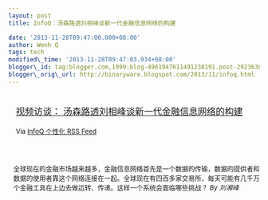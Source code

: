 ```yaml
--- 
layout: post 
title: InfoQ：汤森路透刘相峰谈新一代金融信息网络的构建

date: '2013-11-28T09:47:00.000+08:00' 
author: Wenh Q
tags: tech
modified\_time: '2013-11-28T09:47:03.934+08:00' 
blogger\_id: tag:blogger.com,1999:blog-4961947611491238191.post-292363867410167250
blogger\_orig\_url: http://binaryware.blogspot.com/2013/11/infoq.html
---
```

<div style="margin: 10px; padding: 5px;">

<div style="font-size: 18px;">

[视频访谈：
汤森路透刘相峰谈新一代金融信息网络的构建](http://www.infoq.com/cn/interviews/construction-of-a-new-generation-financial-information-network)

</div>

<div style="font-size: 13px;">

Via [InfoQ 个性化 RSS Feed](http://www.infoq.com/cn/)

</div>

</div>

<div style="font-size: 13px; padding: 15px 0 10px 10px;">

全球现在的金融市场越来越多，金融信息网络首先是一个数据的传输，数据的提供者和数据的使用者靠这个网络连接在一起。全球现在有四百多家交易所，每天可能有几千万个金融工具在上边去做运转、传递。这样一个系统会面临哪些挑战？
*By 刘湘峰*

</div>

